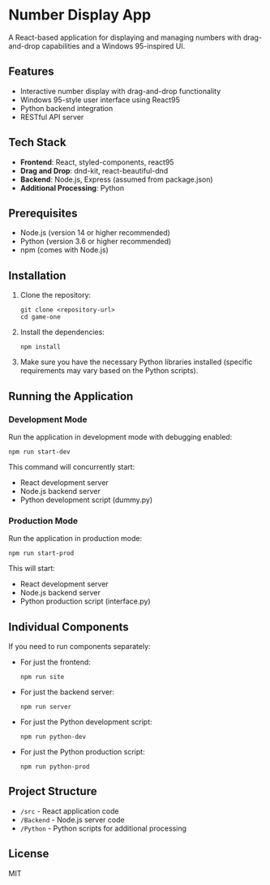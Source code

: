 # Number Display App

A React-based application for displaying and managing numbers with drag-and-drop capabilities and a Windows 95-inspired UI.

## Features

- Interactive number display with drag-and-drop functionality
- Windows 95-style user interface using React95
- Python backend integration
- RESTful API server

## Tech Stack

- **Frontend**: React, styled-components, react95
- **Drag and Drop**: dnd-kit, react-beautiful-dnd
- **Backend**: Node.js, Express (assumed from package.json)
- **Additional Processing**: Python

## Prerequisites

- Node.js (version 14 or higher recommended)
- Python (version 3.6 or higher recommended)
- npm (comes with Node.js)

## Installation

1. Clone the repository:
   ```
   git clone <repository-url>
   cd game-one
   ```

2. Install the dependencies:
   ```
   npm install
   ```

3. Make sure you have the necessary Python libraries installed (specific requirements may vary based on the Python scripts).

## Running the Application

### Development Mode

Run the application in development mode with debugging enabled:

```
npm run start-dev
```

This command will concurrently start:
- React development server
- Node.js backend server
- Python development script (dummy.py)

### Production Mode

Run the application in production mode:

```
npm run start-prod
```

This will start:
- React development server
- Node.js backend server
- Python production script (interface.py)

## Individual Components

If you need to run components separately:

- For just the frontend:
  ```
  npm run site
  ```

- For just the backend server:
  ```
  npm run server
  ```

- For just the Python development script:
  ```
  npm run python-dev
  ```

- For just the Python production script:
  ```
  npm run python-prod
  ```

## Project Structure

- `/src` - React application code
- `/Backend` - Node.js server code
- `/Python` - Python scripts for additional processing

## License

MIT
